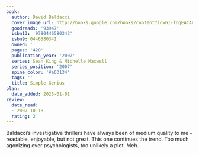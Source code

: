 ```yaml
---
book:
  author: David Baldacci
  cover_image_url: http://books.google.com/books/content?id=GI-fngEACAAJ&printsec=frontcover&img=1&zoom=1&source=gbs_api
  goodreads: '93947'
  isbn13: '9780446580342'
  isbn9: 0446580341
  owned: ''
  pages: '420'
  publication_year: '2007'
  series: Sean King & Michelle Maxwell
  series_position: '2007'
  spine_color: '#a63134'
  tags: ''
  title: Simple Genius
plan:
  date_added: 2023-01-01
review:
  date_read:
  - 2007-10-18
  rating: 2
---
```


Baldacci’s investigative thrillers have always been of medium quality to me – readable, enjoyable, but not great. This one continues the trend. Too much agonizing over psychologists, too unlikely a plot. Meh.
